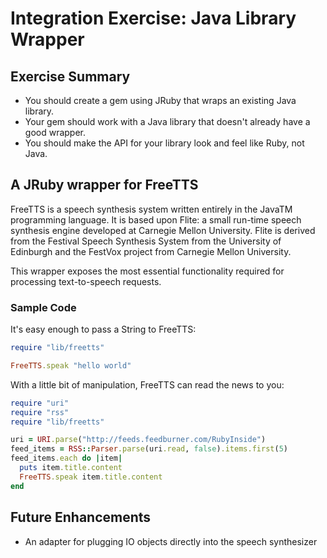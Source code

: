 # Integration Exercise: Java Library Wrapper

## Exercise Summary

- You should create a gem using JRuby that wraps an existing Java library.
- Your gem should work with a Java library that doesn't already have
  a good wrapper.
- You should make the API for your library look and feel like Ruby, not Java.


## A JRuby wrapper for FreeTTS
FreeTTS is a speech synthesis system written entirely in the JavaTM programming
language. It is based upon Flite: a small run-time speech synthesis engine
developed at Carnegie Mellon University. Flite is derived from the Festival 
Speech Synthesis System from the University of Edinburgh and the FestVox project
from Carnegie Mellon University.

This wrapper exposes the most essential functionality required for processing
text-to-speech requests.

### Sample Code
It's easy enough to pass a String to FreeTTS:

```ruby
require "lib/freetts"

FreeTTS.speak "hello world"
```

With a little bit of manipulation, FreeTTS can read the news to you:

```ruby
require "uri"
require "rss"
require "lib/freetts"

uri = URI.parse("http://feeds.feedburner.com/RubyInside")
feed_items = RSS::Parser.parse(uri.read, false).items.first(5)
feed_items.each do |item|
  puts item.title.content
  FreeTTS.speak item.title.content
end
```


## Future Enhancements
- An adapter for plugging IO objects directly into the speech synthesizer

